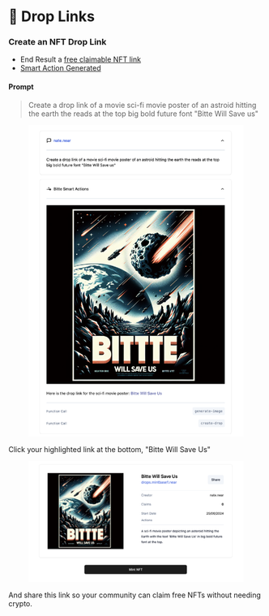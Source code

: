 # 🔗 Drop Links

### &#x20;Create an NFT Drop Link

* End Result a [free claimable NFT link](https://wallet.bitte.ai/claim/kROGA708-by-nate.near:36896)
* [Smart Action Generated ](https://wallet.bitte.ai/claim/kROGA708-by-nate.near:36896)

#### Prompt

> Create a drop link of a movie sci-fi movie poster of an astroid hitting the earth the reads at the top big bold future font "Bitte Will Save us"

<figure><img src="../.gitbook/assets/Screenshot 2024-06-25 at 10.18.15.png" alt=""><figcaption></figcaption></figure>

Click your highlighted link at the bottom, "Bitte Will Save Us"

<figure><img src="../.gitbook/assets/Screenshot 2024-06-25 at 10.20.47.png" alt=""><figcaption></figcaption></figure>

And share this link so your community can claim free NFTs without needing crypto.

